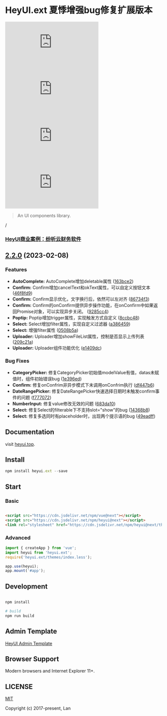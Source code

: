 # HeyUI.ext 夏悸增强bug修复扩展版本

![npm (tag)](https://img.shields.io/npm/v/heyui.ext)
![npm bundle size](https://img.shields.io/bundlephobia/minzip/heyui.ext)
![npm](https://img.shields.io/npm/dm/heyui.ext)
![NPM](https://img.shields.io/npm/l/heyui.ext)

> An UI components library.

/

### [HeyUI商业案例：纷析云财务软件](https://gitee.com/flyemu/public-financial)

## [2.2.0](https://github.com/heyui/heyui/compare/v1.26.1...v2.2.0) (2023-02-08)

### Features

* **AutoComplete:** AutoComplete增加deletable属性 ([163bce2](https://github.com/heyui/heyui/commit/163bce2cd1d741938b73d6be6f1d35a31e62c032))
* **Confirm:** Confirm增加cancelText和okText属性，可以自定义按钮文本 ([46f8fd9](https://github.com/heyui/heyui/commit/46f8fd92319de73c51a80329f986b592c80b9409))
* **Confirm:** Confirm显示优化，文字换行后，依然可以左对齐 ([86734f3](https://github.com/heyui/heyui/commit/86734f3f46598e160222b4c666aaa740c826673f))
* **Confirm:** Confirm的onConfirm提供异步操作功能，在onConfirm中如果返回Promise对象，可以实现异步关闭。 ([9285cc4](https://github.com/heyui/heyui/commit/9285cc4efec01a503c3bf0a0b238d6074f497174))
* **Poptip:** Poptip增加trigger属性，实现触发方式自定义 ([8ccbc48](https://github.com/heyui/heyui/commit/8ccbc484f6a87ae8e378e8f5bb5db2aba0128650))
* **Select:** Select增加filter属性，实现自定义过滤器 ([a386459](https://github.com/heyui/heyui/commit/a386459338c7c467fb31b542ba2113be7bec07b7))
* **Select:** 增强filter属性 ([0508b5a](https://github.com/heyui/heyui/commit/0508b5aa3b405287398409dc8144cdbd3b1b4378))
* **Uploader:** Uploader增加showFileList属性，控制是否显示上传列表 ([209c21a](https://github.com/heyui/heyui/commit/209c21a00b6b99c42be0a0ef2d9c85aa08f4440e))
* **Uploader:** Uploader组件功能优化 ([e1409dc](https://github.com/heyui/heyui/commit/e1409dc6284b345b2c6e613ca9f3bef47f01d84b))

### Bug Fixes

* **CategoryPicker:** 修复CategoryPicker初始值modelValue有值，datas未赋值时，组件初始错误bug ([1e396ed](https://github.com/heyui/heyui/commit/1e396ed5d225247462ac509c3b3a8f8e1e1a82cb))
* **Confirm:** 修复onConfrim非异步模式下未调用onConfrim执行 ([df447b6](https://github.com/heyui/heyui/commit/df447b68345c276e7030c92c9eb7a35f1d980161))
* **DateRangePicker:** 修复DateRangePicker快速选择日期时未触发confirm事件的问题 ([f777072](https://github.com/heyui/heyui/commit/f77707210e1f295ecb88744c7dcb512a8721db71))
* **NumberInput:** 修复value修改无效的问题 ([683da10](https://github.com/heyui/heyui/commit/683da10d3e0e85aaf37ba405ca8aadd47f28c641))
* **Select:** 修复Select的filterable下不支持slot="show"的bug ([14368b8](https://github.com/heyui/heyui/commit/14368b823499c22e7d089ca8671218b69dc06b9e))
* **Select:** 修复多选同时有placeholder时，出现两个提示语的bug ([49eadff](https://github.com/heyui/heyui/commit/49eadff01a56e2a3d6ced77225b53d5d7a672a57))

## Documentation

visit [heyui.top](http://v2.heyui.top).

## Install

```js
npm install heyui.ext --save
```

## Start

### Basic

```html

<script src="https://cdn.jsdelivr.net/npm/vue@next"></script>
<script src="https://cdn.jsdelivr.net/npm/heyui@next"></script>
<link rel="stylesheet" href="https://cdn.jsdelivr.net/npm/heyui@next/themes/index.css"></link>

```
### Advanced

```js
import { createApp } from 'vue';
import heyui from 'heyui.ext';
require('heyui.ext/themes/index.less');

app.use(heyui);
app.mount('#app');
```

## Development

```sh

npm install

# build
npm run build

```

## Admin Template

[HeyUI Admin Template](http://admin.heyui.top)

## Browser Support

Modern browsers and Internet Explorer 11+.

## LICENSE

[MIT](https://opensource.org/licenses/MIT)

Copyright (c) 2017-present, Lan
